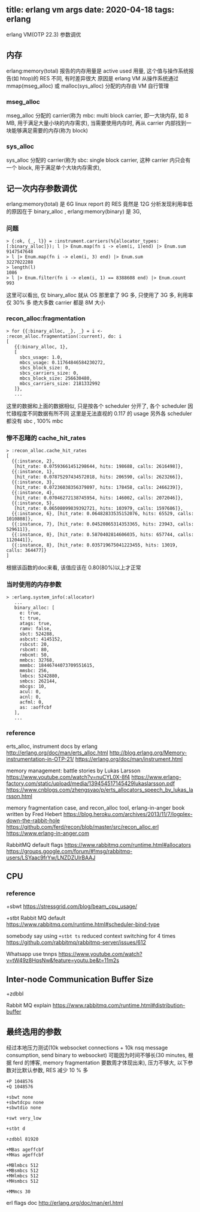 title: erlang vm args
date: 2020-04-18
tags: erlang
---
erlang VM(OTP 22.3) 参数调优

<!--more-->
## 内存
erlang:memory(total) 报告的内存用量是 active used 用量,
这个值与操作系统报告(如 htop)的 RES 不同, 有时差异很大
原因是 erlang VM 从操作系统通过 mmap(mseg_alloc) 或 malloc(sys_alloc) 分配的内存由 VM 自行管理

### mseg_alloc
mseg_alloc 分配的 carrier(称为 mbc: multi block carrier, 即一大块内存, 如 8 MB, 用于满足大量小块的内存需求),
当需要使用内存时, 再从 carrier 内部找到一块能够满足需要的内存(称为 block)

### sys_alloc
sys_alloc 分配的 carrier(称为 sbc: single block carrier, 这种 carrier 内只会有一个 block, 用于满足单个大块内存需求),

## 记一次内存参数调优
erlang:memory(total) 是 6G
linux report 的 RES 竟然是 12G
分析发现利用率低的原因在于 binary_alloc , erlang:memory(binary) 是 3G,

### 问题
```
> {:ok, {_, l}} = :instrument.carriers(%{allocator_types: [:binary_alloc]}); l |> Enum.map(fn i -> elem(i, 1)end) |> Enum.sum
9147547648
> l |> Enum.map(fn i -> elem(i, 3) end) |> Enum.sum
3227022288
> length(l)
1086
> l |> Enum.filter(fn i -> elem(i, 1) == 8388608 end) |> Enum.count
993
```
这里可以看出, 仅 binary_alloc 就从 OS 那里拿了 9G 多, 只使用了 3G 多, 利用率仅 30% 多
绝大多数 carrier 都是 8M 大小

### recon_alloc:fragmentation
```
> for {{:binary_alloc, _}, _} = i <- :recon_alloc.fragmentation(:current), do: i
[
   {{:binary_alloc, 1},
   [
     sbcs_usage: 1.0,
     mbcs_usage: 0.11764846584230272,
     sbcs_block_size: 0,
     sbcs_carriers_size: 0,
     mbcs_block_size: 256630480,
     mbcs_carriers_size: 2181332992
   ]},
   ...
```
这里的数据和上面的数据相似, 只是按各个 scheduler 分开了, 各个 scheduler 因忙碌程度不同数据有所不同
这里是无法直视的 0.117 的 usage
另外各 scheduler 都没有 sbc , 100% mbc

### 惨不忍睹的 cache_hit_rates
```
> :recon_alloc.cache_hit_rates
[
  {{:instance, 2},
   [hit_rate: 0.07593661451298644, hits: 198688, calls: 2616498]},
  {{:instance, 1},
   [hit_rate: 0.07875297434572018, hits: 206590, calls: 2623266]},
  {{:instance, 3},
   [hit_rate: 0.07236038356379897, hits: 178458, calls: 2466239]},
  {{:instance, 4},
   [hit_rate: 0.07046272138745954, hits: 146002, calls: 2072046]},
  {{:instance, 5},
   [hit_rate: 0.06508099839392721, hits: 103979, calls: 1597686]},
  {{:instance, 6}, [hit_rate: 0.06482833535152076, hits: 65529, calls: 1010808]},
  {{:instance, 7}, [hit_rate: 0.04520865314353365, hits: 23943, calls: 529611]},
  {{:instance, 0}, [hit_rate: 0.5870402814606035, hits: 657744, calls: 1120441]},
  {{:instance, 8}, [hit_rate: 0.035719675041223455, hits: 13019, calls: 364477]}
]
```
根据该函数的doc来看, 该值应该在 0.80(80%)以上才正常

### 当时使用的内存参数
```
> :erlang.system_info(:allocator)
   ...
   binary_alloc: [
     e: true,
     t: true,
     atags: true,
     ramv: false,
     sbct: 524288,
     asbcst: 4145152,
     rsbcst: 20,
     rsbcmt: 80,
     rmbcmt: 50,
     mmbcs: 32768,
     mmmbc: 18446744073709551615,
     mmsbc: 256,
     lmbcs: 5242880,
     smbcs: 262144,
     mbcgs: 10,
     acul: 0,
     acnl: 0,
     acfml: 0,
     as: :aoffcbf
   ],
   ...
```

### reference
erts_alloc, instrument docs by erlang
http://erlang.org/doc/man/erts_alloc.html
http://blog.erlang.org/Memory-instrumentation-in-OTP-21/
https://erlang.org/doc/man/instrument.html

memory management: battle stories by Lukas Larsson
https://www.youtube.com/watch?v=nuCYL0X-8f4
https://www.erlang-factory.com/static/upload/media/139454517145429lukaslarsson.pdf
https://www.cnblogs.com/zhengsyao/p/erts_allocators_speech_by_lukas_larsson.html

memory fragmentation case, and recon_alloc tool, erlang-in-anger book written by Fred Hebert
https://blog.heroku.com/archives/2013/11/7/logplex-down-the-rabbit-hole
https://github.com/ferd/recon/blob/master/src/recon_alloc.erl
https://www.erlang-in-anger.com

RabbitMQ default flags
https://www.rabbitmq.com/runtime.html#allocators
https://groups.google.com/forum/#!msg/rabbitmq-users/LSYaac9frYw/LNZDZUlrBAAJ

## CPU
### reference
+sbwt
https://stressgrid.com/blog/beam_cpu_usage/

+stbt Rabbit MQ default
https://www.rabbitmq.com/runtime.html#scheduler-bind-type

somebody say using `+stbt ts` reduced context switching for 4 times
https://github.com/rabbitmq/rabbitmq-server/issues/612

Whatsapp use tnnps
https://www.youtube.com/watch?v=tW49z8HqsNw&feature=youtu.be&t=11m2s

## Inter-node Communication Buffer Size
+zdbbl

Rabbit MQ explain
https://www.rabbitmq.com/runtime.html#distribution-buffer

## 最终选用的参数

经过本地压力测试(10k websocket connections + 10k nsq message consumption, send binary to websocket)
可能因为时间不够长(30 minutes, 根据 ferd 的博客, memory fragmentation 要数周才体现出来), 压力不够大,
以下参数对比默认参数, RES 减少 10 % 多

```
+P 1048576
+Q 1048576

+sbwt none
+sbwtdcpu none
+sbwtdio none

+swt very_low

+stbt d

+zdbbl 81920

+MBas ageffcbf
+MHas ageffcbf

+MBlmbcs 512
+MBsmbcs 512
+MHlmbcs 512
+MHsmbcs 512

+MMmcs 30
```

erl flags doc
http://erlang.org/doc/man/erl.html

